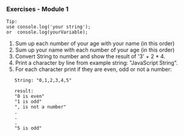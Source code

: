 ### Exercises - Module 1 ###

    Tip:  
    use console.log('your string');  
    or  console.log(yourVariable);

1. Sum up each number of your age with your name (in this order)
2. Sum up your name with each number of your age (in this order)
3. Convert String to number and show the result of '3' + 2 * 4.
4. Print a character by line from example string: "JavaScript String".
5. For each character print if they are even, odd or not a number: 
```
   String: "0,1,2,3,4,5"
   
   result: 
   "0 is even"
   "1 is odd"
   ", is not a number"
   .
   .
   .
   "5 is odd"
```
